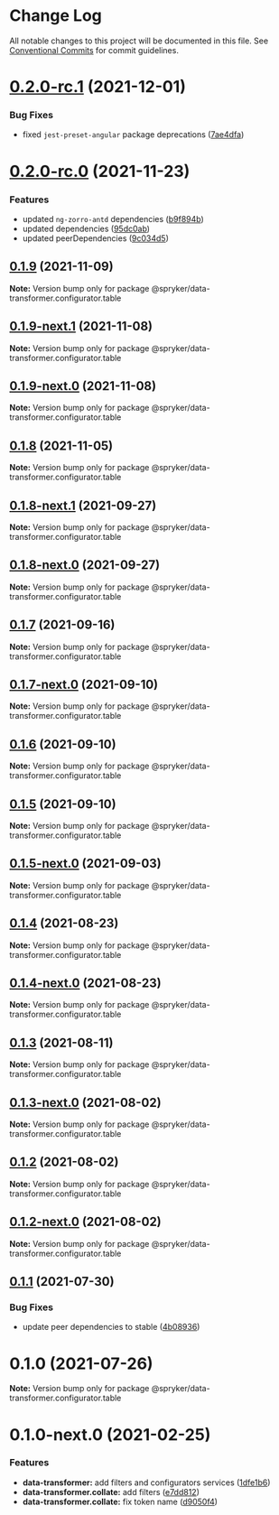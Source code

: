 # Change Log

All notable changes to this project will be documented in this file.
See [Conventional Commits](https://conventionalcommits.org) for commit guidelines.

# [0.2.0-rc.1](https://github.com/spryker/ui-components/compare/@spryker/data-transformer.configurator.table@0.2.0-rc.0...@spryker/data-transformer.configurator.table@0.2.0-rc.1) (2021-12-01)


### Bug Fixes

* fixed `jest-preset-angular` package deprecations ([7ae4dfa](https://github.com/spryker/ui-components/commit/7ae4dfa3e60b243490e2ccc50db4f2ffee0b8ab9))





# [0.2.0-rc.0](https://github.com/spryker/ui-components/compare/@spryker/data-transformer.configurator.table@0.1.8-next.1...@spryker/data-transformer.configurator.table@0.2.0-rc.0) (2021-11-23)


### Features

* updated `ng-zorro-antd` dependencies ([b9f894b](https://github.com/spryker/ui-components/commit/b9f894b5c6dd3e469bc8e0f01e251bb29e20e92d))
* updated dependencies ([95dc0ab](https://github.com/spryker/ui-components/commit/95dc0ab04dd4612dc2476ed2b487aee7c7304497))
* updated peerDependencies ([9c034d5](https://github.com/spryker/ui-components/commit/9c034d5d972cbeb9fd90135dd901521b9877247e))





## [0.1.9](https://github.com/spryker/ui-components/compare/@spryker/data-transformer.configurator.table@0.1.9-next.1...@spryker/data-transformer.configurator.table@0.1.9) (2021-11-09)

**Note:** Version bump only for package @spryker/data-transformer.configurator.table





## [0.1.9-next.1](https://github.com/spryker/ui-components/compare/@spryker/data-transformer.configurator.table@0.1.8...@spryker/data-transformer.configurator.table@0.1.9-next.1) (2021-11-08)

**Note:** Version bump only for package @spryker/data-transformer.configurator.table





## [0.1.9-next.0](https://github.com/spryker/zed-gui/compare/@spryker/data-transformer.configurator.table@0.1.8-next.1...@spryker/data-transformer.configurator.table@0.1.9-next.0) (2021-11-08)

**Note:** Version bump only for package @spryker/data-transformer.configurator.table





## [0.1.8](https://github.com/spryker/ui-components/compare/@spryker/data-transformer.configurator.table@0.1.8-next.1...@spryker/data-transformer.configurator.table@0.1.8) (2021-11-05)

**Note:** Version bump only for package @spryker/data-transformer.configurator.table





## [0.1.8-next.1](https://github.com/spryker/ui-components/compare/@spryker/data-transformer.configurator.table@0.1.7...@spryker/data-transformer.configurator.table@0.1.8-next.1) (2021-09-27)

**Note:** Version bump only for package @spryker/data-transformer.configurator.table





## [0.1.8-next.0](https://github.com/spryker/zed-gui/compare/@spryker/data-transformer.configurator.table@0.1.4...@spryker/data-transformer.configurator.table@0.1.8-next.0) (2021-09-27)

**Note:** Version bump only for package @spryker/data-transformer.configurator.table





## [0.1.7](https://github.com/spryker/ui-components/compare/@spryker/data-transformer.configurator.table@0.1.7-next.0...@spryker/data-transformer.configurator.table@0.1.7) (2021-09-16)

**Note:** Version bump only for package @spryker/data-transformer.configurator.table





## [0.1.7-next.0](https://github.com/spryker/ui-components/compare/@spryker/data-transformer.configurator.table@0.1.6...@spryker/data-transformer.configurator.table@0.1.7-next.0) (2021-09-10)

**Note:** Version bump only for package @spryker/data-transformer.configurator.table





## [0.1.6](https://github.com/spryker/ui-components/compare/@spryker/data-transformer.configurator.table@0.1.5-next.0...@spryker/data-transformer.configurator.table@0.1.6) (2021-09-10)

**Note:** Version bump only for package @spryker/data-transformer.configurator.table





## [0.1.5](https://github.com/spryker/ui-components/compare/@spryker/data-transformer.configurator.table@0.1.5-next.0...@spryker/data-transformer.configurator.table@0.1.5) (2021-09-10)

**Note:** Version bump only for package @spryker/data-transformer.configurator.table





## [0.1.5-next.0](https://github.com/spryker/ui-components/compare/@spryker/data-transformer.configurator.table@0.1.4...@spryker/data-transformer.configurator.table@0.1.5-next.0) (2021-09-03)

**Note:** Version bump only for package @spryker/data-transformer.configurator.table





## [0.1.4](https://github.com/spryker/ui-components/compare/@spryker/data-transformer.configurator.table@0.1.4-next.0...@spryker/data-transformer.configurator.table@0.1.4) (2021-08-23)

**Note:** Version bump only for package @spryker/data-transformer.configurator.table





## [0.1.4-next.0](https://github.com/spryker/ui-components/compare/@spryker/data-transformer.configurator.table@0.1.3...@spryker/data-transformer.configurator.table@0.1.4-next.0) (2021-08-23)

**Note:** Version bump only for package @spryker/data-transformer.configurator.table





## [0.1.3](https://github.com/spryker/ui-components/compare/@spryker/data-transformer.configurator.table@0.1.3-next.0...@spryker/data-transformer.configurator.table@0.1.3) (2021-08-11)

**Note:** Version bump only for package @spryker/data-transformer.configurator.table





## [0.1.3-next.0](https://github.com/spryker/ui-components/compare/@spryker/data-transformer.configurator.table@0.1.2...@spryker/data-transformer.configurator.table@0.1.3-next.0) (2021-08-02)

**Note:** Version bump only for package @spryker/data-transformer.configurator.table





## [0.1.2](https://github.com/spryker/ui-components/compare/@spryker/data-transformer.configurator.table@0.1.2-next.0...@spryker/data-transformer.configurator.table@0.1.2) (2021-08-02)

**Note:** Version bump only for package @spryker/data-transformer.configurator.table





## [0.1.2-next.0](https://github.com/spryker/ui-components/compare/@spryker/data-transformer.configurator.table@0.1.1...@spryker/data-transformer.configurator.table@0.1.2-next.0) (2021-08-02)

**Note:** Version bump only for package @spryker/data-transformer.configurator.table





## [0.1.1](https://github.com/spryker/ui-components/compare/@spryker/data-transformer.configurator.table@0.1.0...@spryker/data-transformer.configurator.table@0.1.1) (2021-07-30)


### Bug Fixes

* update peer dependencies to stable ([4b08936](https://github.com/spryker/ui-components/commit/4b0893691360cf4bd66935aed24873266c98c4e4))





# 0.1.0 (2021-07-26)

**Note:** Version bump only for package @spryker/data-transformer.configurator.table





# 0.1.0-next.0 (2021-02-25)


### Features

* **data-transformer:** add filters and configurators services ([1dfe1b6](https://github.com/spryker/ui-components/commit/1dfe1b6b8c84e5742bea658145c46eeca97b3915))
* **data-transformer.collate:** add filters ([e7dd812](https://github.com/spryker/ui-components/commit/e7dd81247ba953d38fc44109a45053c930ec9aa0))
* **data-transformer.collate:** fix token name ([d9050f4](https://github.com/spryker/ui-components/commit/d9050f4531c617cd8c8b64c1f4755f5bce82a45a))
